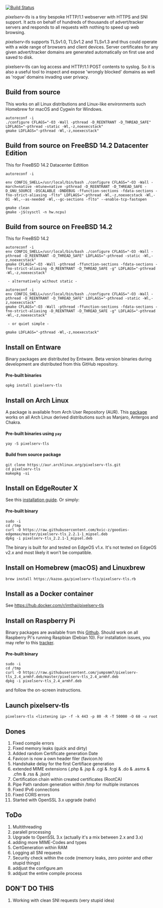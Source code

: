 [![Build Status](https://travis-ci.org/kvic-z/pixelserv-tls.svg?branch=master)](https://travis-ci.org/kvic-z/pixelserv-tls)


_pixelserv-tls_ is a tiny bespoke HTTP/1.1 webserver with HTTPS and SNI support. It acts on behalf of hundreds of thousands of advert/tracker servers and responds to all requests with  nothing  to  speed  up  web browsing.

_pixelserv-tls_  supports TLSv1.0, TLSv1.2 and TLSv1.3 and thus could operate with a wide range of browsers and client devices.  Server  certificates  for any  given  advert/tracker domains are generated automatically on first use and saved to disk.

pixelserv-tls can log access and HTTP/1.1 POST contents to syslog. So it  is  also  a  useful  tool  to  inspect and expose 'wrongly blocked' domains as well as 'rogue' domains invading user privacy.

## Build from source

This works on all Linux distributions and Linux-like environments such Homebrew for macOS and Cygwin for Windows.

````
autoreconf -i
./configure CFLAGS="-O3 -Wall -pthread -D_REENTRANT -D_THREAD_SAFE" LDFLAGS="-pthread -static -Wl,-z,noexecstack"
gmake LDFLAGS="-pthread -Wl,-z,noexecstack"
````


## Build from source on FreeBSD 14.2 Datacenter Edition

This for FreeBSD 14.2 Datacenter Edtition

````
autoreconf -i

env CONFIG_SHELL=/usr/local/bin/bash ./configure CFLAGS="-O3 -Wall -march=native -mtune=native -pthread -D_REENTRANT -D_THREAD_SAFE -D_GNU_SOURCE -DSCALABLE -DNDEBUG -ffunction-sections -fdata-sections -fno-strict-aliasing -flto" LDFLAGS="-pthread -Wl,-z,noexecstack -Wl,-O1 -Wl,--as-needed -Wl,--gc-sections -flto" --enable-tcp-fastopen

gmake clean
gmake -j$(sysctl -n hw.ncpu)
````

## Build from source on FreeBSD 14.2

This for FreeBSD 14.2

````
autoreconf -i
env CONFIG_SHELL=/usr/local/bin/bash ./configure CFLAGS="-O3 -Wall -pthread -D_REENTRANT -D_THREAD_SAFE" LDFLAGS="-pthread -static -Wl,-z,noexecstack"
gmake CFLAGS="-O3 -Wall -pthread -ffunction-sections -fdata-sections -fno-strict-aliasing -D_REENTRANT -D_THREAD_SAFE -g" LDFLAGS="-pthread -Wl,-z,noexecstack"

 - alternatively without static -
 
autoreconf -i
env CONFIG_SHELL=/usr/local/bin/bash ./configure CFLAGS="-O3 -Wall -pthread -D_REENTRANT -D_THREAD_SAFE" LDFLAGS="-pthread -static -Wl,-z,noexecstack"
gmake CFLAGS="-O3 -Wall -pthread -ffunction-sections -fdata-sections -fno-strict-aliasing -D_REENTRANT -D_THREAD_SAFE -g" LDFLAGS="-pthread -Wl,-z,noexecstack"

 - or quiet simple -
 
gmake LDFLAGS="-pthread -Wl,-z,noexecstack"
````

## Install on Entware

Binary packages are distributed by Entware. Beta version binaries during development are distributed from this GitHub repository.

#### Pre-built binaries
````
opkg install pixelserv-tls
````

## Install on Arch Linux

A package is available from Arch User Repository (AUR). This [package](https://aur.archlinux.org/packages/pixelserv-tls/) works on all Arch Linux derived distributions such as Manjaro, Antergos and Chakra.

#### Pre-built binaries using `yay`
````
yay -S pixelserv-tls
````
#### Build from source package
````
git clone https://aur.archlinux.org/pixelserv-tls.git
cd pixelserv-tls
makepkg -si
````

## Install on EdgeRouter X

See this [installation guide](https://kazoo.ga/run-pixelserv-tls-on-erx/). Or simply:

#### Pre-built binary
````
sudo -i
cd /tmp
curl -O https://raw.githubusercontent.com/kvic-z/goodies-edgemax/master/pixelserv-tls_2.2.1-1_mipsel.deb
dpkg -i pixelserv-tls_2.2.1-1_mipsel.deb
````
The binary is built for and tested on EdgeOS v1.x. It's not tested on EdgeOS v2.x and most likely it won't be compatible.

## Install on Homebrew (macOS) and Linuxbrew

```
brew install https://kazoo.ga/pixelserv-tls/pixelserv-tls.rb
```

## Install as a Docker container

See https://hub.docker.com/r/imthai/pixelserv-tls

## Install on Raspberry Pi

Binary packages are available from this [Github](https://github.com/jumpsmm7/). Should work on all Raspberry Pi's running Raspbian (Debian 10). For installation issues, you may refer to this [tracker](https://github.com/kvic-z/pixelserv-tls/issues/32).

#### Pre-built binary
````
sudo -i
cd /tmp
curl -O https://raw.githubusercontent.com/jumpsmm7/pixelserv-tls_2.4_armhf.deb/master/pixelserv-tls_2.4_armhf.deb
dpkg -i pixelserv-tls_2.4_armhf.deb
````
and follow the on-screen instructions.

## Launch pixelserv-tls
````
pixelserv-tls <listening ip> -f -k 443 -p 80 -R -T 50000 -O 60 -u root
````

## Dones
1. Fixed compile errors
2. Fixed memory leaks (quick and dirty)
3. Added random Certificate generation Date
4. Favicon is now a own header filer (favicon.h)
5. Handshake delay for the first Certifiace generation
6. extended MIME extensions (.php & .jsp & .cgi & .fcgi & .do & .asmx & .cfm & .rss & .json)
7. Certification chain within created certificates (RootCA)
8. Pipe Path random generation within /tmp for multiple instances
9. Fixed IPv6 connections
10. Fixed CORS errors
11. Started with OpenSSL 3.x upgrade (nativ)

## ToDo
1. Multithreading
2. paralell processing
3. Upgrade to OpenSSL 3.x (actually it's a mix between 2.x and 3.x)
4. adding more MIME-Codes and types
5. CertGeneration within RAM
6. Logging all SNI requests
7. Security check within the code (memory leaks, zero pointer and other stupid things)
8. addjust the configure.am
9. addjust the entire compile process

## DON'T DO THIS
1. Working with clean SNI requests (very stupid idea)
